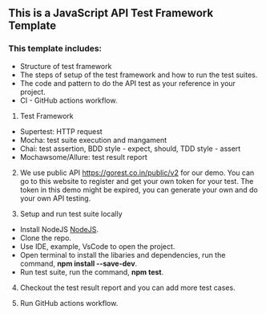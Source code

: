 ## This is a JavaScript API Test Framework Template

### This template includes:
- Structure of test framework
- The steps of setup of the test framework and how to run the test suites.
- The code and pattern to do the API test as your reference in your project.
- CI - GitHub actions workflow.

1. Test Framework
  - Supertest: HTTP request
  - Mocha: test suite execution and mangament
  - Chai: test assertion, BDD style - expect, should, TDD style - assert
  - Mochawsome/Allure: test result report

2. We use public API https://gorest.co.in/public/v2 for our demo. You can go to this website to register and get your own token for your test. The token in this demo might be expired, you can generate your own and do your own API testing.

3. Setup and run test suite locally
  - Install NodeJS [NodeJS](https://nodejs.org/en/).
  - Clone the repo.
  - Use IDE, example, VsCode to open the project.
  - Open terminal to install the libaries and dependencies, run the command, **npm install --save-dev**.
  - Run test suite, run the command, **npm test**.

4. Checkout the test result report and you can add more test cases.
   
5. Run GitHub actions workflow.
